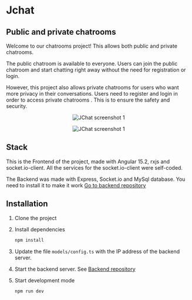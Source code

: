 # Jchat

## Public and private chatrooms
Welcome to our chatrooms project! This allows both public and private chatrooms.

The public chatroom is available to everyone. Users can join the public chatroom and start chatting right away without the need for registration or login.

However, this project also allows private chatrooms for users who want more privacy in their conversations. Users need to register and login in order to access private chatrooms . This is to ensure the safety and security.

<p align="center">
<img src="https://res.cloudinary.com/dphleqb5t/image/upload/v1709014686/JChat/JChat-Home_weqm3c.png"  title="JChat screenshot 1" alt="JChat screenshot 1" >
</p>
<p align="center">
<img src="https://res.cloudinary.com/dphleqb5t/image/upload/v1709014686/JChat/JChat-Publicroom_z8uxxb.png"  title="JChat screenshot 1" alt="JChat screenshot 1" >
</p>

## Stack
This is the Frontend of the project, made with Angular 15.2, rxjs and socket.io-client. All the services for the socket.io-client were self-coded.

The Backend was made with Express, Socket.io and MySql database. You need to install it to make it work [Go to backend repository](https://github.com/JulianCallejas/JChat-backend)

## Installation

1. Clone the project

2. Install dependencies

    ```bash
    npm install
    ```
3. Update the file `models/config.ts` with the IP address of the backend server.

4. Start the backend server. See [Backend repository](https://github.com/JulianCallejas/JChat-backend) 

6. Start development mode

    ```bash
    npm run dev
    ```
